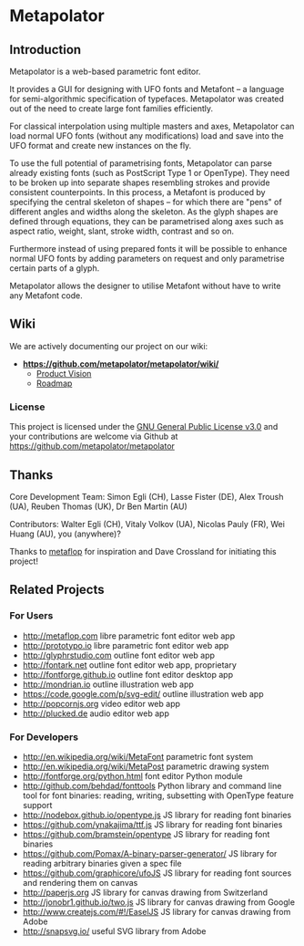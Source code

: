 Metapolator
==============

## Introduction

Metapolator is a web-based parametric font editor.

It provides a GUI for designing with UFO fonts and Metafont – a language for semi-algorithmic specification of typefaces. Metapolator was created out of the need to create large font families efficiently.

For classical interpolation using multiple masters and axes, Metapolator can load normal UFO fonts (without any modifications) load and save into the UFO format and create new instances on the fly.

To use the full potential of parametrising fonts, Metapolator can parse already existing fonts (such as PostScript Type 1 or OpenType). They need to be broken up into separate shapes resembling strokes and provide consistent counterpoints. In this process, a Metafont is produced by specifying the central skeleton of shapes – for which there are "pens" of different angles and widths along the skeleton. As the glyph shapes are defined through equations, they can be parametrised along axes such as aspect ratio, weight, slant, stroke width, contrast and so on.

Furthermore instead of using prepared fonts it will be possible to enhance normal UFO fonts by adding parameters on request and only parametrise certain parts of a glyph.

Metapolator allows the designer to utilise Metafont without have to write any Metafont code.

## Wiki

We are actively documenting our project on our wiki:
* **<https://github.com/metapolator/metapolator/wiki/>**
  * [Product Vision](https://github.com/metapolator/metapolator/wiki/Product-Vision)
  * [Roadmap](https://github.com/metapolator/metapolator/wiki/roadmap)

### License

This project is licensed under the [GNU General Public License v3.0](http://www.gnu.org/copyleft/gpl.html) and your contributions are welcome via Github at <https://github.com/metapolator/metapolator>

## Thanks

Core Development Team: Simon Egli (CH), Lasse Fister (DE), Alex Troush (UA), Reuben Thomas (UK), Dr Ben Martin (AU)

Contributors: Walter Egli (CH), Vitaly Volkov (UA), Nicolas Pauly (FR), Wei Huang (AU), you (anywhere)?

Thanks to [metaflop](http://www.metaflop.com) for inspiration and Dave Crossland for initiating this project!

## Related Projects

### For Users

* http://metaflop.com libre parametric font editor web app
* http://prototypo.io libre parametric font editor web app
* http://glyphrstudio.com outline font editor web app
* http://fontark.net outline font editor web app, proprietary
* http://fontforge.github.io outline font editor desktop app
* http://mondrian.io outline illustration web app
* https://code.google.com/p/svg-edit/ outline illustration web app
* http://popcornjs.org video editor web app
* http://plucked.de audio editor web app

### For Developers

* http://en.wikipedia.org/wiki/MetaFont parametric font system
* http://en.wikipedia.org/wiki/MetaPost parametric drawing system
* http://fontforge.org/python.html font editor Python module
* http://github.com/behdad/fonttools Python library and command line tool for font binaries: reading, writing, subsetting with OpenType feature support 
* http://nodebox.github.io/opentype.js JS library for reading font binaries
* https://github.com/ynakajima/ttf.js JS library for reading font binaries
* https://github.com/bramstein/opentype JS library for reading font binaries
* https://github.com/Pomax/A-binary-parser-generator/ JS library for reading arbitrary binaries given a spec file
* https://github.com/graphicore/ufoJS JS library for reading font sources and rendering them on canvas
* http://paperjs.org JS library for canvas drawing from Switzerland
* http://jonobr1.github.io/two.js JS library for canvas drawing from Google
* http://www.createjs.com/#!/EaselJS JS library for canvas drawing from Adobe
* http://snapsvg.io/ useful SVG library from Adobe
